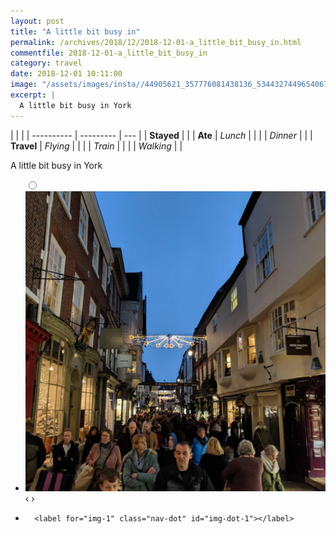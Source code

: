 ```yaml
---
layout: post
title: "A little bit busy in"
permalink: /archives/2018/12/2018-12-01-a_little_bit_busy_in.html
commentfile: 2018-12-01-a_little_bit_busy_in
category: travel
date: 2018-12-01 10:11:00
image: "/assets/images/insta//44905621_357776081438136_5344327449654067200_n_18005766577010958.jpg"
excerpt: |
  A little bit busy in York
---
```


|            |           |
| ---------- | --------- | --- |
| **Stayed** |           |
| **Ate**    | _Lunch_   |     |
|            | _Dinner_  |     |
| **Travel** | _Flying_  |     |
|            | _Train_   |     |
|            | _Walking_ |     |

A little bit busy in York

<ul class="slides">
    <input type="radio" name="radio-btn" id="img-1" />
    <li class="slide-container">
        <div class="slide">
          <a href="/assets/images/insta//44905621_357776081438136_5344327449654067200_n_18005766577010958.jpg"><img src="/assets/images/insta//44905621_357776081438136_5344327449654067200_n_18005766577010958.jpg" /></a>
        </div>
    <div class="nav">
      <label for="img-0" class="prev">&#x2039;</label>
      <label for="img-1" class="next">&#x203a;</label>
    </div>
    </li>
			
<li class="nav-dots">

      <label for="img-1" class="nav-dot" id="img-dot-1"></label>

</li>
</ul>
